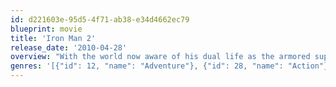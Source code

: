 ```yaml
---
id: d221603e-95d5-4f71-ab38-e34d4662ec79
blueprint: movie
title: 'Iron Man 2'
release_date: '2010-04-28'
overview: "With the world now aware of his dual life as the armored superhero Iron Man, billionaire inventor Tony Stark faces pressure from the government, the press and the public to share his technology with the military. Unwilling to let go of his invention, Stark, with Pepper Potts and James 'Rhodey' Rhodes at his side, must forge new alliances – and confront powerful enemies."
genres: '[{"id": 12, "name": "Adventure"}, {"id": 28, "name": "Action"}, {"id": 878, "name": "Science Fiction"}]'
---
```

